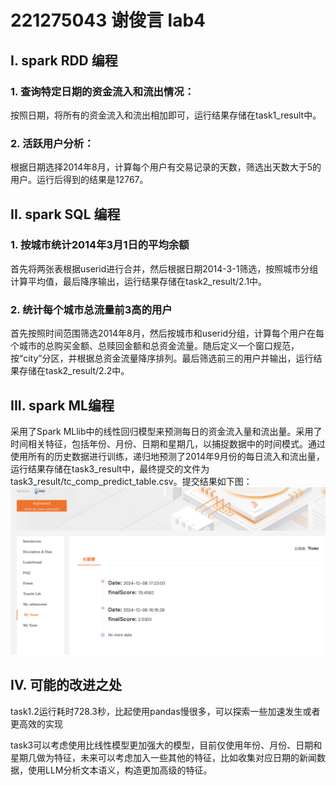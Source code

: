 # 221275043 谢俊言 lab4
## I. spark RDD 编程
### 1. 查询特定⽇期的资⾦流⼊和流出情况：
按照日期，将所有的资金流入和流出相加即可，运行结果存储在task1_result中。
### 2. 活跃用户分析：
根据日期选择2014年8月，计算每个用户有交易记录的天数，筛选出天数大于5的用户。运行后得到的结果是12767。
## II. spark SQL 编程
### 1. 按城市统计2014年3⽉1⽇的平均余额
首先将两张表根据userid进行合并，然后根据日期2014-3-1筛选，按照城市分组计算平均值，最后降序输出，运行结果存储在task2_result/2.1中。
### 2. 统计每个城市总流量前3⾼的⽤户
首先按照时间范围筛选2014年8月，然后按城市和userid分组，计算每个用户在每个城市的总购买金额、总赎回金额和总资金流量。随后定义一个窗口规范，按“city”分区，并根据总资金流量降序排列。最后筛选前三的用户并输出，运行结果存储在task2_result/2.2中。
## III. spark ML编程
采用了Spark MLlib中的线性回归模型来预测每日的资金流入量和流出量。采用了时间相关特征，包括年份、月份、日期和星期几，以捕捉数据中的时间模式。通过使用所有的历史数据进行训练，递归地预测了2014年9月份的每日流入和流出量，运行结果存储在task3_result中，最终提交的文件为task3_result/tc_comp_predict_table.csv。提交结果如下图：
![](images/image.png)
## IV. 可能的改进之处
task1.2运行耗时728.3秒，比起使用pandas慢很多，可以探索一些加速发生或者更高效的实现

task3可以考虑使用比线性模型更加强大的模型，目前仅使用年份、月份、日期和星期几做为特征，未来可以考虑加入一些其他的特征，比如收集对应日期的新闻数据，使用LLM分析文本语义，构造更加高级的特征。